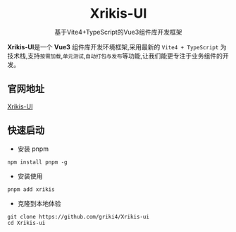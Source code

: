 <br />
<br />
<div style="text-align:center">
 <b style="font-size:30px">Xrikis-UI</b>
 <p>基于Vite4+TypeScript的Vue3组件库开发框架</p>
</div>

**Xrikis-UI**是一个 **Vue3** 组件库开发环境框架,采用最新的 `Vite4 + TypeScript` 为技术栈,支持`按需加载`,`单元测试`,`自动打包与发布`等功能,让我们能更专注于业务组件的开发。

## 官网地址

[Xrikis-UI](https://xrikisui.github.io/xrikis/)

## 快速启动

- 安装 pnpm

```
npm install pnpm -g
```

- 安装使用

```
pnpm add xrikis
```

- 克隆到本地体验

```
git clone https://github.com/griki4/Xrikis-ui
cd Xrikis-ui
```

